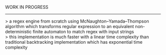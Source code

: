 WORK IN PROGRESS  

------------------------------------------------------------------------------------------------------------------------------------------------------------------------------------------------------------  

\> a regex engine from scratch using McNaughton–Yamada–Thompson algorithm which transforms regular expression to an equivalent non-deterministic finite automaton to match regex with input strings  
\> this implementation is much faster with a linear time complexity than traditional backtracking implementation which has exponential time complexity 

